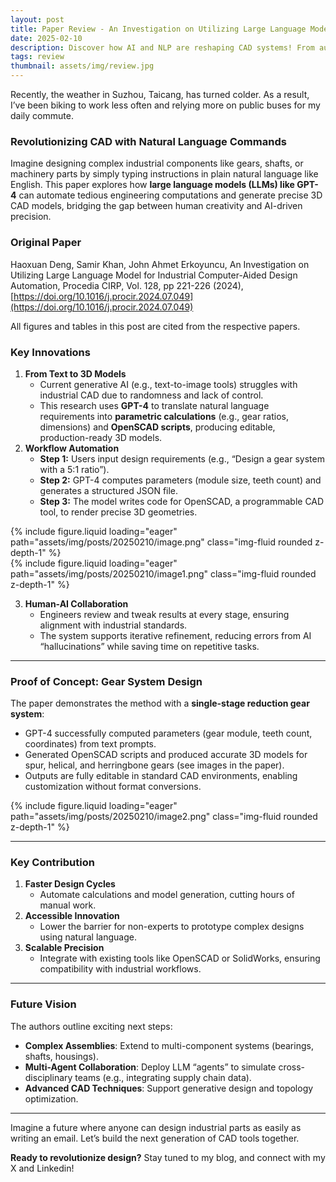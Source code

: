 ```yaml
---
layout: post
title: Paper Review - An Investigation on Utilizing Large Language Model for Industrial
date: 2025-02-10
description: Discover how AI and NLP are reshaping CAD systems! From automated design to natural language interfaces, learn about the future of design tools.
tags: review
thumbnail: assets/img/review.jpg
---
```


Recently, the weather in Suzhou, Taicang, has turned colder. As a result, I’ve been biking to work less often and relying more on public buses for my daily commute.

### Revolutionizing CAD with Natural Language Commands

Imagine designing complex industrial components like gears, shafts, or machinery parts by simply typing instructions in plain natural language like English. This paper explores how **large language models (LLMs) like GPT-4** can automate tedious engineering computations and generate precise 3D CAD models, bridging the gap between human creativity and AI-driven precision.

### Original Paper

Haoxuan Deng, Samir Khan, John Ahmet Erkoyuncu, An Investigation on Utilizing Large Language Model for Industrial Computer-Aided Design Automation, Procedia CIRP, Vol. 128, pp 221-226 (2024), [https://doi.org/10.1016/j.procir.2024.07.049](https://doi.org/10.1016/j.procir.2024.07.049)

All figures and tables in this post are cited from the respective papers.

### **Key Innovations**

1. **From Text to 3D Models**
    - Current generative AI (e.g., text-to-image tools) struggles with industrial CAD due to randomness and lack of control.
    - This research uses **GPT-4** to translate natural language requirements into **parametric calculations** (e.g., gear ratios, dimensions) and **OpenSCAD scripts**, producing editable, production-ready 3D models.
2. **Workflow Automation**
    - **Step 1:** Users input design requirements (e.g., “Design a gear system with a 5:1 ratio”).
    - **Step 2:** GPT-4 computes parameters (module size, teeth count) and generates a structured JSON file.
    - **Step 3:** The model writes code for OpenSCAD, a programmable CAD tool, to render precise 3D geometries.

<div class="row mt-3">
    <div class="col-sm mt-3 mt-md-0">
        {% include figure.liquid loading="eager" path="assets/img/posts/20250210/image.png" class="img-fluid rounded z-depth-1" %}
    </div>
</div>

<div class="row mt-3">
    <div class="col-sm mt-3 mt-md-0">
        {% include figure.liquid loading="eager" path="assets/img/posts/20250210/image1.png" class="img-fluid rounded z-depth-1" %}
    </div>
</div>

3. **Human-AI Collaboration**
    - Engineers review and tweak results at every stage, ensuring alignment with industrial standards.
    - The system supports iterative refinement, reducing errors from AI “hallucinations” while saving time on repetitive tasks.

---

### **Proof of Concept: Gear System Design**

The paper demonstrates the method with a **single-stage reduction gear system**:

- GPT-4 successfully computed parameters (gear module, teeth count, coordinates) from text prompts.
- Generated OpenSCAD scripts and produced accurate 3D models for spur, helical, and herringbone gears (see images in the paper).
- Outputs are fully editable in standard CAD environments, enabling customization without format conversions.

<div class="row mt-3">
    <div class="col-sm mt-3 mt-md-0">
        {% include figure.liquid loading="eager" path="assets/img/posts/20250210/image2.png" class="img-fluid rounded z-depth-1" %}
    </div>
</div>

---

### Key Contribution

1. **Faster Design Cycles**
    - Automate calculations and model generation, cutting hours of manual work.
2. **Accessible Innovation**
    - Lower the barrier for non-experts to prototype complex designs using natural language.
3. **Scalable Precision**
    - Integrate with existing tools like OpenSCAD or SolidWorks, ensuring compatibility with industrial workflows.

---

### **Future Vision**

The authors outline exciting next steps:

- **Complex Assemblies**: Extend to multi-component systems (bearings, shafts, housings).
- **Multi-Agent Collaboration**: Deploy LLM “agents” to simulate cross-disciplinary teams (e.g., integrating supply chain data).
- **Advanced CAD Techniques**: Support generative design and topology optimization.

---

Imagine a future where anyone can design industrial parts as easily as writing an email. Let’s build the next generation of CAD tools together.

**Ready to revolutionize design?** Stay tuned to my blog, and connect with my X and Linkedin!